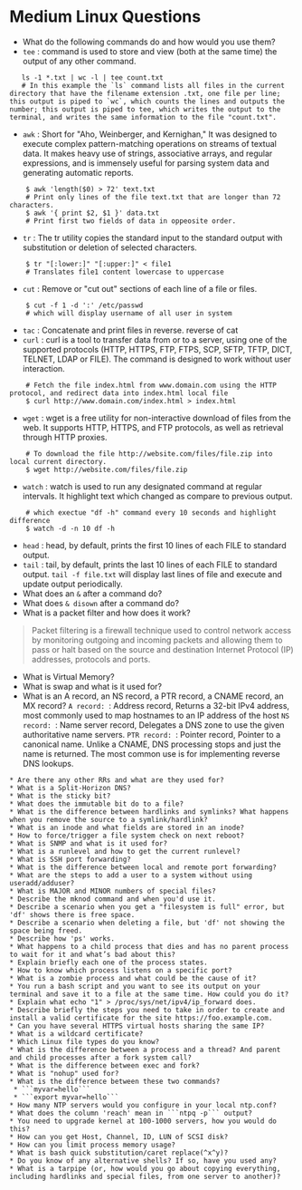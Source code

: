 # Medium Linux Questions

* What do the following commands do and how would you use them?
* ```tee``` : command is used to store and view (both at the same time) the output of any other command.
```shell
   ls -1 *.txt | wc -l | tee count.txt
   # In this example the `ls` command lists all files in the current directory that have the filename extension .txt, one file per line; this output is piped to `wc`, which counts the lines and outputs the number; this output is piped to tee, which writes the output to the terminal, and writes the same information to the file "count.txt".
```
* ```awk``` : Short for "Aho, Weinberger, and Kernighan," It was designed to execute complex pattern-matching operations on streams of textual data. It makes heavy use of strings, associative arrays, and regular expressions, and is immensely useful for parsing system data and generating automatic reports.
```shell
    $ awk 'length($0) > 72' text.txt 
    # Print only lines of the file text.txt that are longer than 72 characters.
    $ awk '{ print $2, $1 }' data.txt
    # Print first two fields of data in oppeosite order.
```
* ```tr``` : The tr utility copies the standard input to the standard output with substitution or deletion of selected characters.
```shell
    $ tr "[:lower:]" "[:upper:]" < file1
    # Translates file1 content lowercase to uppercase
```
* ```cut``` : Remove or "cut out" sections of each line of a file or files.
```shell
    $ cut -f 1 -d ':' /etc/passwd
    # which will display username of all user in system
```
* ```tac``` : Concatenate and print files in reverse. reverse of cat
* ```curl``` : curl is a tool to transfer data from or to a server, using one of the supported protocols (HTTP, HTTPS, FTP, FTPS, SCP, SFTP, TFTP, DICT, TELNET, LDAP or FILE). The command is designed to work without user interaction. 
```shell
    # Fetch the file index.html from www.domain.com using the HTTP protocol, and redirect data into index.html local file
    $ curl http://www.domain.com/index.html > index.html
```
* ```wget``` : wget is a free utility for non-interactive download of files from the web. It supports HTTP, HTTPS, and FTP protocols, as well as retrieval through HTTP proxies.
```shell
    # To download the file http://website.com/files/file.zip into local current directory.
    $ wget http://website.com/files/file.zip
```
* ```watch``` : watch is used to run any designated command at regular intervals. It highlight text which changed as compare to previous output.
```shell
    # which exectue "df -h" command every 10 seconds and highlight difference
    $ watch -d -n 10 df -h
```
* ```head``` : head, by default, prints the first 10 lines of each FILE to standard output.
* ```tail``` : tail, by default, prints the last 10 lines of each FILE to standard output. ```tail -f file.txt``` will display last lines of file and execute and update output periodically.
* What does an ```&``` after a command do?
* What does ```& disown``` after a command do?
* What is a packet filter and how does it work?
> Packet filtering is a firewall technique used to control network access by monitoring outgoing and incoming packets and allowing them to pass or halt based on the source and destination Internet Protocol (IP) addresses, protocols and ports.

* What is Virtual Memory?
* What is swap and what is it used for?
* What is an A record, an NS record, a PTR record, a CNAME record, an MX record?
```A record: ```: Address record, Returns a 32-bit IPv4 address, most commonly used to map hostnames to an IP address of the host
```NS record: ```: Name server record, Delegates a DNS zone to use the given authoritative name servers.
```PTR record: ```: Pointer record, Pointer to a canonical name. Unlike a CNAME, DNS processing stops and just the name is returned. The most common use is for implementing reverse DNS lookups.
```CNAME
* Are there any other RRs and what are they used for?
* What is a Split-Horizon DNS?
* What is the sticky bit?
* What does the immutable bit do to a file?
* What is the difference between hardlinks and symlinks? What happens when you remove the source to a symlink/hardlink?
* What is an inode and what fields are stored in an inode?
* How to force/trigger a file system check on next reboot?
* What is SNMP and what is it used for?
* What is a runlevel and how to get the current runlevel?
* What is SSH port forwarding?
* What is the difference between local and remote port forwarding?
* What are the steps to add a user to a system without using useradd/adduser?
* What is MAJOR and MINOR numbers of special files?
* Describe the mknod command and when you'd use it.
* Describe a scenario when you get a "filesystem is full" error, but 'df' shows there is free space.
* Describe a scenario when deleting a file, but 'df' not showing the space being freed.
* Describe how 'ps' works.
* What happens to a child process that dies and has no parent process to wait for it and what’s bad about this?
* Explain briefly each one of the process states.
* How to know which process listens on a specific port?
* What is a zombie process and what could be the cause of it?
* You run a bash script and you want to see its output on your terminal and save it to a file at the same time. How could you do it?
* Explain what echo "1" > /proc/sys/net/ipv4/ip_forward does.
* Describe briefly the steps you need to take in order to create and install a valid certificate for the site https://foo.example.com.
* Can you have several HTTPS virtual hosts sharing the same IP?
* What is a wildcard certificate?
* Which Linux file types do you know?
* What is the difference between a process and a thread? And parent and child processes after a fork system call?
* What is the difference between exec and fork?
* What is "nohup" used for?
* What is the difference between these two commands?
 * ```myvar=hello```
 * ```export myvar=hello```
* How many NTP servers would you configure in your local ntp.conf?
* What does the column 'reach' mean in ```ntpq -p``` output?
* You need to upgrade kernel at 100-1000 servers, how you would do this?
* How can you get Host, Channel, ID, LUN of SCSI disk?
* How can you limit process memory usage?
* What is bash quick substitution/caret replace(^x^y)?
* Do you know of any alternative shells? If so, have you used any?
* What is a tarpipe (or, how would you go about copying everything, including hardlinks and special files, from one server to another)?
